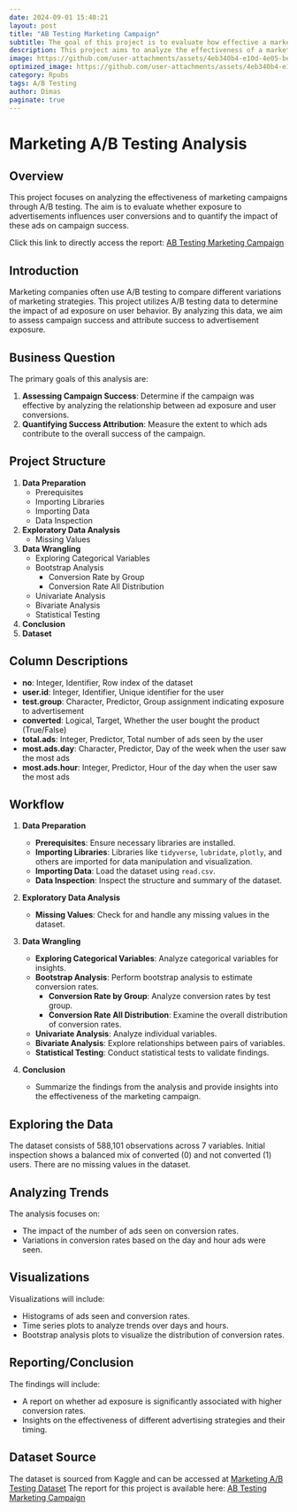 ```yaml
---
date: 2024-09-01 15:40:21
layout: post
title: "AB Testing Marketing Campaign"
subtitle: The goal of this project is to evaluate how effective a marketing campaign is by examining user conversions and measuring the impact of ad exposure. Our analysis will focus on quantifying the role of advertisements in the overall success of the campaign
description: This project aims to analyze the effectiveness of a marketing campaign by assessing user conversions and determining the impact of ad exposure. By evaluating the data, we seek to quantify the contribution of advertisements to the campaign's success
image: https://github.com/user-attachments/assets/4eb340b4-e10d-4e05-beea-08a9a6ef5a58
optimized_image: https://github.com/user-attachments/assets/4eb340b4-e10d-4e05-beea-08a9a6ef5a58
category: Rpubs
tags: A/B Testing
author: Dimas
paginate: true
---
```

# Marketing A/B Testing Analysis

## Overview
This project focuses on analyzing the effectiveness of marketing campaigns through A/B testing. The aim is to evaluate whether exposure to advertisements influences user conversions and to quantify the impact of these ads on campaign success.

Click this link to directly access the report: [AB Testing Marketing Campaign](https://rpubs.com/senddimas/1215371)


## Introduction
Marketing companies often use A/B testing to compare different variations of marketing strategies. This project utilizes A/B testing data to determine the impact of ad exposure on user behavior. By analyzing this data, we aim to assess campaign success and attribute success to advertisement exposure.

## Business Question
The primary goals of this analysis are:
1. **Assessing Campaign Success**: Determine if the campaign was effective by analyzing the relationship between ad exposure and user conversions.
2. **Quantifying Success Attribution**: Measure the extent to which ads contribute to the overall success of the campaign.

## Project Structure
1. **Data Preparation**
   - Prerequisites
   - Importing Libraries
   - Importing Data
   - Data Inspection
2. **Exploratory Data Analysis**
   - Missing Values
3. **Data Wrangling**
   - Exploring Categorical Variables
   - Bootstrap Analysis
     - Conversion Rate by Group
     - Conversion Rate All Distribution
   - Univariate Analysis
   - Bivariate Analysis
   - Statistical Testing
4. **Conclusion**
5. **Dataset**

## Column Descriptions
- **no**: Integer, Identifier, Row index of the dataset
- **user.id**: Integer, Identifier, Unique identifier for the user
- **test.group**: Character, Predictor, Group assignment indicating exposure to advertisement
- **converted**: Logical, Target, Whether the user bought the product (True/False)
- **total.ads**: Integer, Predictor, Total number of ads seen by the user
- **most.ads.day**: Character, Predictor, Day of the week when the user saw the most ads
- **most.ads.hour**: Integer, Predictor, Hour of the day when the user saw the most ads

## Workflow

1. **Data Preparation**
   - **Prerequisites**: Ensure necessary libraries are installed.
   - **Importing Libraries**: Libraries like `tidyverse`, `lubridate`, `plotly`, and others are imported for data manipulation and visualization.
   - **Importing Data**: Load the dataset using `read.csv`.
   - **Data Inspection**: Inspect the structure and summary of the dataset.

2. **Exploratory Data Analysis**
   - **Missing Values**: Check for and handle any missing values in the dataset.

3. **Data Wrangling**
   - **Exploring Categorical Variables**: Analyze categorical variables for insights.
   - **Bootstrap Analysis**: Perform bootstrap analysis to estimate conversion rates.
     - **Conversion Rate by Group**: Analyze conversion rates by test group.
     - **Conversion Rate All Distribution**: Examine the overall distribution of conversion rates.
   - **Univariate Analysis**: Analyze individual variables.
   - **Bivariate Analysis**: Explore relationships between pairs of variables.
   - **Statistical Testing**: Conduct statistical tests to validate findings.

4. **Conclusion**
   - Summarize the findings from the analysis and provide insights into the effectiveness of the marketing campaign.

## Exploring the Data
The dataset consists of 588,101 observations across 7 variables. Initial inspection shows a balanced mix of converted (0) and not converted (1) users. There are no missing values in the dataset.

## Analyzing Trends
The analysis focuses on:
- The impact of the number of ads seen on conversion rates.
- Variations in conversion rates based on the day and hour ads were seen.

## Visualizations
Visualizations will include:
- Histograms of ads seen and conversion rates.
- Time series plots to analyze trends over days and hours.
- Bootstrap analysis plots to visualize the distribution of conversion rates.

## Reporting/Conclusion
The findings will include:
- A report on whether ad exposure is significantly associated with higher conversion rates.
- Insights on the effectiveness of different advertising strategies and their timing.

## Dataset Source
The dataset is sourced from Kaggle and can be accessed at [Marketing A/B Testing Dataset](https://www.kaggle.com/datasets/faviovaz/marketing-ab-testing/data)
The report for this project is available here: [AB Testing Marketing Campaign](https://rpubs.com/senddimas/1215371)
